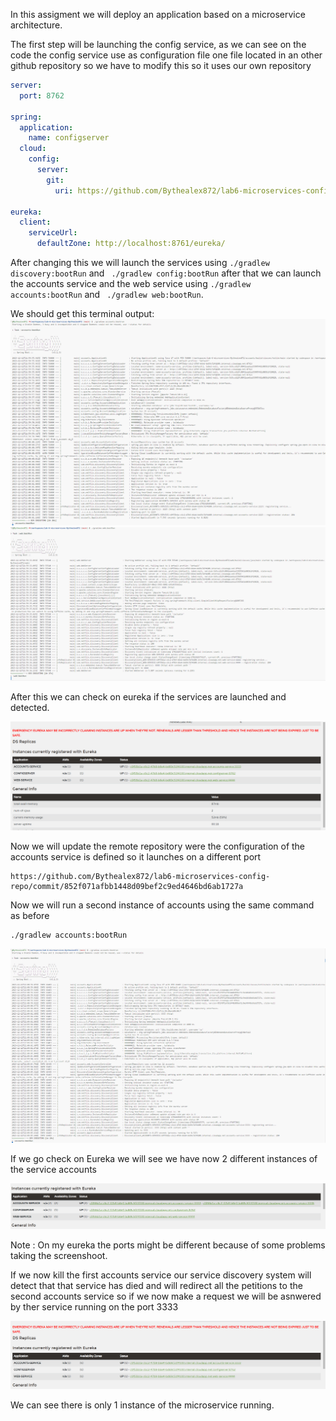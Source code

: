 In this assigment we will deploy an application based on a microservice architecture.

The first step will be launching the config service, as we can see on the code the config service use as configuration file one file located in an other github repository so we have to modify this so it uses our own repository 
```yaml
server:
  port: 8762

spring:
  application:
    name: configserver
  cloud:
    config:
      server:
        git:
          uri: https://github.com/Bythealex872/lab6-microservices-config-repo/

eureka:
  client:
    serviceUrl:
      defaultZone: http://localhost:8761/eureka/
```

After changing this we will launch the services using ```
./gradlew discovery:bootRun ``` and ``` ./gradlew config:bootRun``` after that we can launch the accounts service and the web service using ```./gradlew accounts:bootRun``` and ``` ./gradlew web:bootRun```.

We should get this terminal output:
![Launching accounts service](captura_puerto_2223.PNG)
![Launching web service](Caputra_Web_puerto_4444.PNG)

After this we can check on eureka if the services are launched and detected.

![Eureka output](Captura_Eureka_Buena.PNG)

Now we will update the remote repository were the configuration of the accounts service is defined so it launches on a different port 
```
https://github.com/Bythealex872/lab6-microservices-config-repo/commit/852f071afbb1448d09bef2c9ed4646bd6ab1727a
```
Now we will run a second instance of accounts using the same command as before 
```
./gradlew accounts:bootRun
```
![Launching second account service](Captura_Web_3333.PNG)

If we go check on Eureka we will see we have now 2 different instances of the service accounts

![2 accounts services](Eureka_2_registered.PNG)

Note : On my eureka the ports might be different because of some problems taking the screenshoot.

If we now kill the first accounts service our service discovery system will detect that that service has died and will redirect all the petitions to the second accounts service so if we now make a request we will be asnwered by ther service running on the port 3333

![Second acocunts service killed](Captura_Eureka_2.PNG)

We can see there is only 1 instance of the microservice running.
